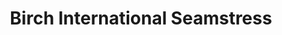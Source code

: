 ---
title: "Birch International Seamstress"
url: /erie/birch-international-seamstress/
shop: clothes
---